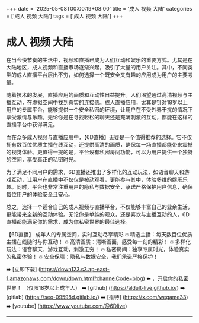 +++
date = '2025-05-08T00:00:19+08:00'
title = '成人 视频 大陆'
categories = ['成人 视频 大陆']
tags = ['成人 视频 大陆']
+++

# 成人 视频 大陆

在当今快节奏的生活中，视频和直播已成为人们互动和娱乐的重要方式。尤其是在大陆地区，成人视频和直播市场逐渐兴起，吸引了大量的用户关注。其中，不同类型的成人直播平台层出不穷，如何选择一个既安全又有趣的应用成为用户的主要考量。

随着技术的发展，直播应用的画质和互动性日益提升。人们渴望通过高清视频与主播互动，在虚拟空间中找到真实的连接感。成人直播应用，尤其是针对18岁以上用户的专属平台，能够提供一个安全私密的环境，让用户在不受外界干扰的情况下享受激情与乐趣。无论你是在寻找轻松的聊天还是充满刺激的互动，都能在这样的直播平台中获得满足。

而在众多成人视频与直播应用中，【6D直播】无疑是一个值得推荐的选择。它不仅拥有数百位优质主播在线互动，还提供高清的画质，确保每一场直播都能带来震撼的视觉体验。更值得一提的是，平台设有私密房间功能，可以为用户提供一个独特的空间，享受真正的私密时光。

为了满足不同用户的需求，6D直播还推出了多样化的互动玩法，如语音聊天和游戏互动，让用户在直播中不仅仅是被动观看，更能参与其中，体验多维的娱乐乐趣。同时，平台也非常注重用户的隐私与数据安全，承诺严格保护用户信息，确保每位用户的体验安全且安心。

总之，选择一个适合自己的成人视频与直播平台，不仅能够丰富自己的业余生活，更能带来全新的互动体验。无论你是单纯的观众，还是喜欢与主播互动的人，6D直播都能满足你的需求，成为你私密世界的最佳选择。

【6D直播】
成年人的专属空间，实时互动尽享精彩
🔥 精选主播：每天数百位优质主播在线随时与你互动！
🔥 高清画质：清晰画面，感受每一刻的精彩！
🔥 多样化玩法：语音聊天、游戏互动，刺激无穷！
🔥 私密房间：独享专属时光，体验真实的私密体验！
🔥 安全保障：隐私与数据安全，我们承诺严格保护！

➡️ [立即下载] (https://down123.s3.ap-east-1.amazonaws.com/down/down.html?channelCode=blog) ⬅️ ，开启你的私密世界！
（仅限18岁以上成年人）
➡️ [github] (https://aldult-live.github.io/)
➡️ [gitlab] (https://seo-09598d.gitlab.io/)
➡️ [推特] (https://x.com/wegame33)
➡️ [youtube] (https://www.youtube.com/@6Dlive)

---
